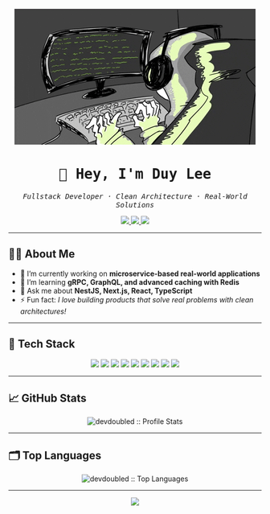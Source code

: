 <!-- Banner: Coding vibe -->
<p align="center">
  <img src="https://github.com/devdoubled/devdoubled/blob/main/assets/banner.gif" alt="Coding Banner" />
</p>

<h1 align="center" style="font-family: 'Fira Code', monospace;">👋 Hey, I'm Duy Lee</h1>

<p align="center">
  <i style="font-family: 'Fira Code', monospace;">
    Fullstack Developer · Clean Architecture · Real-World Solutions
  </i>
</p>

<p align="center">
  <a href="https://www.linkedin.com/in/yourlinkedin/">
    <img src="https://img.shields.io/badge/LinkedIn-blue?style=for-the-badge&logo=linkedin&logoColor=white">
  </a>
  <a href="mailto:youremail@example.com">
    <img src="https://img.shields.io/badge/Email-D14836?style=for-the-badge&logo=gmail&logoColor=white">
  </a>
  <a href="https://yourportfolio.com/">
    <img src="https://img.shields.io/badge/Portfolio-000000?style=for-the-badge&logo=About.me&logoColor=white">
  </a>
</p>

---

<!-- About Me -->
## 👨‍💻 About Me

- 🔭 I’m currently working on **microservice-based real-world applications**
- 🌱 I’m learning **gRPC, GraphQL, and advanced caching with Redis**
- 💬 Ask me about **NestJS, Next.js, React, TypeScript**
- ⚡ Fun fact: *I love building products that solve real problems with clean architectures!*

---

<!-- Tech Stack -->
## 🚀 Tech Stack

<p align="center"> 
  <img src="https://img.shields.io/badge/NestJS-E0234E?style=for-the-badge&logo=nestjs&logoColor=white"/> 
  <img src="https://img.shields.io/badge/Next.js-000000?style=for-the-badge&logo=nextdotjs&logoColor=white"/> 
  <img src="https://img.shields.io/badge/React-61DAFB?style=for-the-badge&logo=react&logoColor=black"/> 
  <img src="https://img.shields.io/badge/React Native-61DAFB?style=for-the-badge&logo=react&logoColor=black"/> 
  <img src="https://img.shields.io/badge/TypeScript-3178C6?style=for-the-badge&logo=typescript&logoColor=white"/> 
  <img src="https://img.shields.io/badge/JavaScript-F7DF1E?style=for-the-badge&logo=javascript&logoColor=black"/> 
  <img src="https://img.shields.io/badge/MongoDB-4EA94B?style=for-the-badge&logo=mongodb&logoColor=white"/> 
  <img src="https://img.shields.io/badge/GraphQL-E10098?style=for-the-badge&logo=graphql&logoColor=white"/> 
  <img src="https://img.shields.io/badge/gRPC-3776AB?style=for-the-badge&logo=grpc&logoColor=white"/> 
</p>

---

<!-- GitHub Stats -->
## 📈 GitHub Stats

<p align="center"> 
  <img src="https://github-readme-stats.vercel.app/api?username=devdoubled&show_icons=true&theme=tokyonight" alt="devdoubled :: Profile Stats" /> 
</p> 

---

<!-- Top Languages -->
## 🗂️ Top Languages

<p align="center"> 
  <img src="https://github-readme-stats.vercel.app/api/top-langs/?username=devdoubled&langs_count=8&theme=tokyonight&layout=compact" alt="devdoubled :: Top Languages" /> 
</p>

---

<!-- Footer -->
<p align="center">
  <img src="https://capsule-render.vercel.app/api?type=waving&color=gradient&height=120&section=footer"/>
</p>
